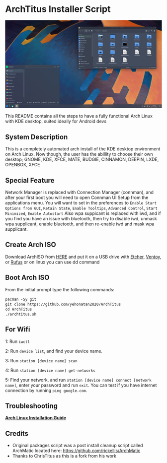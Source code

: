 # ArchTitus Installer Script

<img src=./titusarch.png />

This README contains all the steps to have a fully functional Arch Linux with KDE desktop, suited ideally for Android devs


## System Description
This is a completely automated arch install of the KDE desktop environment on Arch Linux. 
Now though, the user has the abillity to choose their own desktop; GNOME, KDE, XFCE, MATE, BUDGIE, CINNAMON, DEEPIN, LXDE, OPENBOX, XFCE

## Special Feature
Network Manager is replaced with Connection Manager (connman), and after your first boot you will need to open Connman UI Setup from the applications menu.
You will want to set in the preferences to `Enable Start Options from GUI`, `Retain State`, `Enable Tooltips`, `Advanced Control`, `Start Minimized`, `Enable Autostart`
Also wpa suppicant is replaced with iwd, and if you find you have an issue with bluetooth, then try to disable iwd, unmask wpa supplicant, enable bluetooth, and then re-enable iwd and mask wpa supplicant.

## Create Arch ISO
Download ArchISO from [HERE](https://archlinux.org/download/) and put it on a USB drive with [Etcher](https://www.balena.io/etcher/), [Ventoy](https://www.ventoy.net/en/index.html), or [Rufus](https://rufus.ie/en/)
or on linux you can use dd command

## Boot Arch ISO
From the initial prompt type the following commands:

```
pacman -Sy git
git clone https://github.com/yehonatan2020/ArchTitus
cd ArchTitus
./archtitus.sh
```
## For Wifi
1: Run `iwctl`

2: Run `device list`, and find your device name.

3: Run `station [device name] scan`

4: Run `station [device name] get-networks`

5: Find your network, and run `station [device name] connect [network name]`, enter your password and run `exit`. You can test if you have internet connection by running `ping google.com`. 

## Troubleshooting
__[Arch Linux Installation Guide](https://github.com/rickellis/Arch-Linux-Install-Guide)__

## Credits
- Original packages script was a post install cleanup script called ArchMatic located here: https://github.com/rickellis/ArchMatic
- Thanks to ChrisTitus as this is a fork from his work
